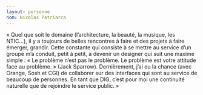 ```yaml
---
layout: personne
nom: Nicolas Patriarca
---
```


« Quel que soit le domaine (l’architecture, la beauté, la musique, les NTIC…), il y a toujours de belles rencontres à faire et des projets à faire émerger, grandir. Cette constante qui consiste à se mettre au service d’un groupe m’a conduit, petit à petit, à devenir un designer qui suit une maxime simple : « Le problème n’est pas le problème. Le problème est votre attitude face au problème. » (Jack Sparrow). Dernièrement, j’ai eu la chance (avec Orange, Sosh et CGI) de collaborer sur des interfaces qui sont au service de beaucoup de personnes. En tant que DIG, c’est pour moi une continuité naturelle que de rejoindre le service public. »
